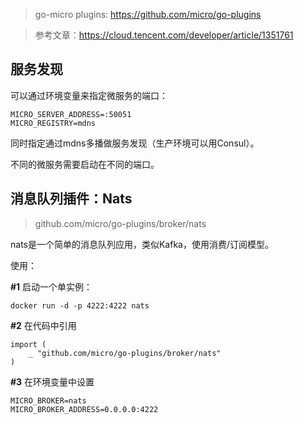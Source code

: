 > go-micro plugins: https://github.com/micro/go-plugins

> 参考文章：https://cloud.tencent.com/developer/article/1351761

## 服务发现

可以通过环境变量来指定微服务的端口：
```
MICRO_SERVER_ADDRESS=:50051
MICRO_REGISTRY=mdns
```

同时指定通过mdns多播做服务发现（生产环境可以用Consul）。

不同的微服务需要启动在不同的端口。

## 消息队列插件：Nats

> github.com/micro/go-plugins/broker/nats

nats是一个简单的消息队列应用，类似Kafka，使用消费/订阅模型。

使用：

**#1** 启动一个单实例：
```
docker run -d -p 4222:4222 nats
```

**#2** 在代码中引用
```
import (
    _ "github.com/micro/go-plugins/broker/nats"
)
```

**#3** 在环境变量中设置
```
MICRO_BROKER=nats
MICRO_BROKER_ADDRESS=0.0.0.0:4222
```

